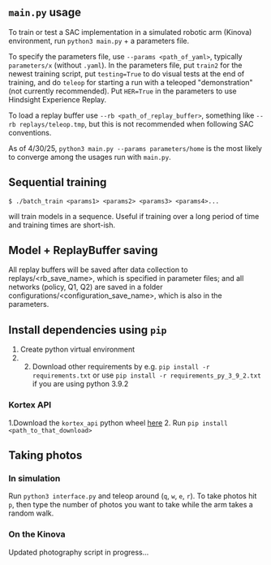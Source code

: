 ## `main.py` usage
To train or test a SAC implementation in a simulated robotic arm (Kinova) environment, run `python3 main.py` + a parameters file.

To specify the parameters file, use `--params <path_of_yaml>`, typically `parameters/x` (without `.yaml`). In the parameters file, put `train2` for the newest training script, put `testing=True` to do visual tests at the end of training, and do `teleop` for starting a run with a teleoped "demonstration" (not currently recommended). Put `HER=True` in the parameters to use Hindsight Experience Replay.

To load a replay buffer use `--rb <path_of_replay_buffer>`, something like `--rb replays/teleop.tmp`, but this is not recommended when following SAC conventions.

As of 4/30/25, `python3 main.py --params parameters/home` is the most likely to converge among the usages run with `main.py`.

## Sequential training
```
$ ./batch_train <params1> <params2> <params3> <params4>...
```
will train models in a sequence. Useful if training over a long period of time and training times are short-ish.

## Model + ReplayBuffer saving
All replay buffers will be saved after data collection to replays/<rb_save_name>, which is specified in parameter files; and all networks (policy, Q1, Q2) are saved in a folder configurations/<configuration_save_name>, which is also in the parameters.

## Install dependencies using `pip`
1. Create python virtual environment
2. 2. Download other requirements by e.g. `pip install -r requirements.txt` or use `pip install -r requirements_py_3_9_2.txt` if you are using python 3.9.2
  
### Kortex API
1.Download the `kortex_api` python wheel [here](https://artifactory.kinovaapps.com/ui/repos/tree/General/generic-public/kortex/API/2.2.0/kortex_api-2.2.0.post31-py3-none-any.whl)
2. Run `pip install <path_to_that_download>`

## Taking photos
### In simulation
Run `python3 interface.py` and teleop around (`q`, `w`, `e`, `r`). To take photos hit `p`, then type the number of photos you want to take while the arm takes a random walk.

### On the Kinova
Updated photography script in progress...
